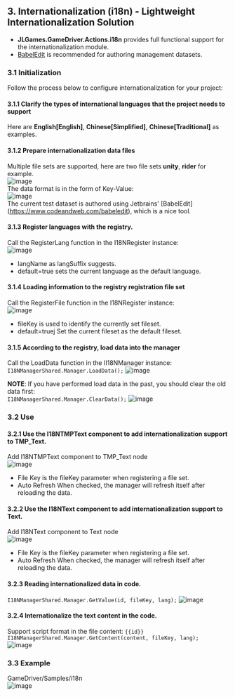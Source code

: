 ## 3. Internationalization (i18n) - Lightweight Internationalization Solution

+ **JLGames.GameDriver.Actions.i18n** provides full functional support for the internationalization module.
+ [BabelEdit](https://www.codeandweb.com/babeledit) is recommended for authoring management datasets.

### 3.1 Initialization
Follow the process below to configure internationalization for your project:  

#### 3.1.1 Clarify the types of international languages ​​that the project needs to support
Here are **English[English]**, **Chinese[Simplified]**, **Chinese[Traditional]** as examples.  

#### 3.1.2 Prepare internationalization data files
Multiple file sets are supported, here are two file sets **unity**, **rider** for example.  
![image](assets/img/i18n_1.png)  
The data format is in the form of Key-Value:  
![image](assets/img/i18n_11.png)  
The current test dataset is authored using Jetbrains' [BabelEdit]  (https://www.codeandweb.com/babeledit), which is a nice tool.  

#### 3.1.3 Register languages ​​with the registry.
Call the RegisterLang function in the I18NRegister instance:  
![image](assets/img/i18n_6.png)  
+ langName as langSuffix suggests.
+ default=true sets the current language as the default language.
  
#### 3.1.4 Loading information to the registry registration file set
Call the RegisterFile function in the I18NRegister instance:  
![image](assets/img/i18n_7.png)  
+ fileKey is used to identify the currently set fileset.
+ default=truej Set the current fileset as the default fileset.

#### 3.1.5 According to the registry, load data into the manager
Call the LoadData function in the II18NManager instance:  
`I18NManagerShared.Manager.LoadData();`
![image](assets/img/i18n_8.png)  

**NOTE**: If you have performed load data in the past, you should clear the old data first:  
`I18NManagerShared.Manager.ClearData();`
![image](assets/img/i18n_9.png)  

### 3.2 Use

#### 3.2.1 Use the I18NTMPText component to add internationalization support to TMP_Text.
Add I18NTMPText component to TMP_Text node  
![image](assets/img/i18n_3.png)  
+ File Key is the fileKey parameter when registering a file set.
+ Auto Refresh When checked, the manager will refresh itself after reloading the data.
  
#### 3.2.2 Use the I18NText component to add internationalization support to Text.
Add I18NText component to Text node  
![image](assets/img/i18n_2.png)  
+ File Key is the fileKey parameter when registering a file set.
+ Auto Refresh When checked, the manager will refresh itself after reloading the data.

#### 3.2.3 Reading internationalized data in code.
`I18NManagerShared.Manager.GetValue(id, fileKey, lang);`
![image](assets/img/i18n_10.png)  

#### 3.2.4 Internationalize the text content in the code.
Support script format in the file content: `{{id}}`   
`I18NManagerShared.Manager.GetContent(content, fileKey, lang);`  
![image](assets/img/i18n_12.png)  

### 3.3 Example
GameDriver/Samples/i18n  
![image](assets/img/i18n_4.png)  